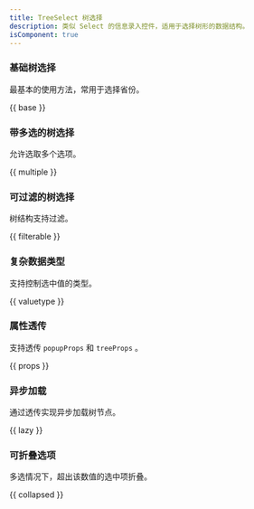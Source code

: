 ```yaml
---
title: TreeSelect 树选择
description: 类似 Select 的信息录入控件，适用于选择树形的数据结构。
isComponent: true
---
```


### 基础树选择

最基本的使用方法，常用于选择省份。

{{ base }}

### 带多选的树选择

允许选取多个选项。

{{ multiple }}

### 可过滤的树选择

树结构支持过滤。

{{ filterable }}

### 复杂数据类型

支持控制选中值的类型。

{{ valuetype }}

### 属性透传

支持透传 `popupProps` 和 `treeProps` 。

{{ props }}

### 异步加载

通过透传实现异步加载树节点。

{{ lazy }}

### 可折叠选项

多选情况下，超出该数值的选中项折叠。

{{ collapsed }}
